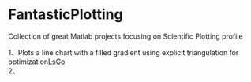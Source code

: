 # FantasticPlotting
Collection of great Matlab projects focusing on Scientific Plotting profile  

1、Plots a line chart with a filled gradient using explicit triangulation for optimization[LsGo](https://www.mathworks.com/matlabcentral/fileexchange/117080-filled-line-chart)  
2、
